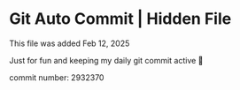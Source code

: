# Git Auto Commit | Hidden File

This file was added Feb 12, 2025

Just for fun and keeping my daily git commit active 🤪

commit number: 2932370
